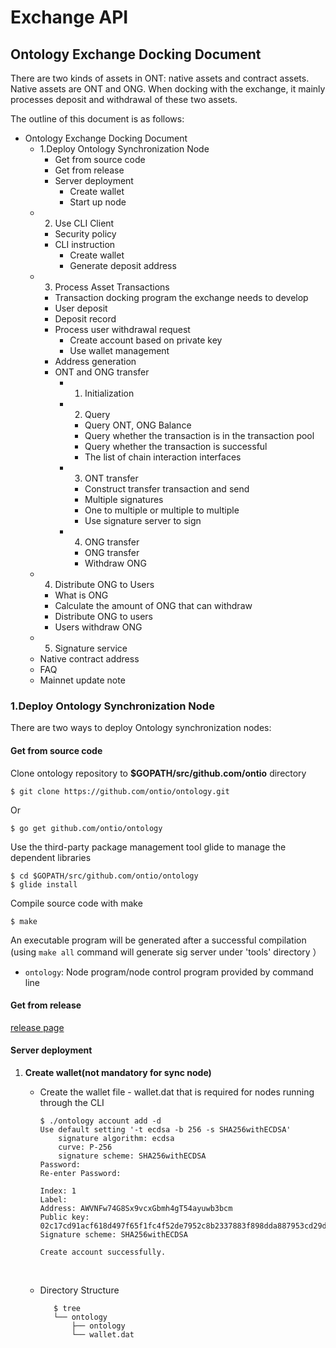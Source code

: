 # Exchange API



## Ontology Exchange Docking Document

There are two kinds of assets in ONT: native assets and contract assets. Native assets are ONT and ONG. When docking with the exchange, it mainly processes deposit and withdrawal of these two assets.

The outline of this document is as follows:

* Ontology Exchange Docking Document
  * 1.Deploy Ontology Synchronization Node
    * Get from source code
    * Get from release
    * Server deployment
      * Create wallet
      * Start up node
  * 2. Use CLI Client
    * Security policy
    * CLI instruction
      * Create wallet
      * Generate deposit address
  * 3. Process Asset Transactions
    * Transaction docking program the exchange needs to develop
    * User deposit
    * Deposit record
    * Process user withdrawal request
      * Create account based on private key
      * Use wallet management
    * Address generation
    * ONT and ONG transfer
      * 1. Initialization
      * 2. Query
        * Query ONT, ONG Balance
        * Query whether the transaction is in the transaction pool
        * Query whether the transaction is successful
        * The list of chain interaction interfaces
      * 3. ONT transfer
        * Construct transfer transaction and send
        * Multiple signatures
        * One to multiple or multiple to multiple
        * Use signature server to sign
      * 4. ONG transfer
        * ONG transfer
        * Withdraw ONG
  * 4. Distribute ONG to Users
    * What is ONG
    * Calculate the amount of ONG that can withdraw
    * Distribute ONG to users
    * Users withdraw ONG
  * 5. Signature service
  * Native contract address
  * FAQ
  * Mainnet update note



### 1.Deploy Ontology Synchronization Node

There are two ways to deploy Ontology synchronization nodes:

#### Get from source code

Clone ontology repository to **$GOPATH/src/github.com/ontio** directory

```text
$ git clone https://github.com/ontio/ontology.git
```

Or

```text
$ go get github.com/ontio/ontology
```

Use the third-party package management tool glide to manage the dependent libraries

```text
$ cd $GOPATH/src/github.com/ontio/ontology
$ glide install
```

Compile source code with make

```text
$ make
```

An executable program will be generated after a successful compilation \(using `make all` command will generate sig server under 'tools' directory ）

* `ontology`: Node program/node control program provided by command line

#### Get from release

[release page](https://github.com/ontio/ontology/releases)

#### Server deployment

1. **Create wallet\(not mandatory for sync node\)**
   * Create the wallet file - wallet.dat that is required for nodes running through the CLI

     ```text
     $ ./ontology account add -d
     Use default setting '-t ecdsa -b 256 -s SHA256withECDSA' 
         signature algorithm: ecdsa 
         curve: P-256 
         signature scheme: SHA256withECDSA 
     Password:
     Re-enter Password:

     Index: 1
     Label: 
     Address: AWVNFw74G8Sx9vcxGbmh4gT54ayuwb3bcm
     Public key: 02c17cd91acf618d497f65f1fc4f52de7952c8b2337883f898dda887953cd29dd7
     Signature scheme: SHA256withECDSA

     Create account successfully.
     ```

     ​

   * Directory Structure

     ```text
        $ tree
        └── ontology
            ├── ontology
            └── wallet.dat
     ```



